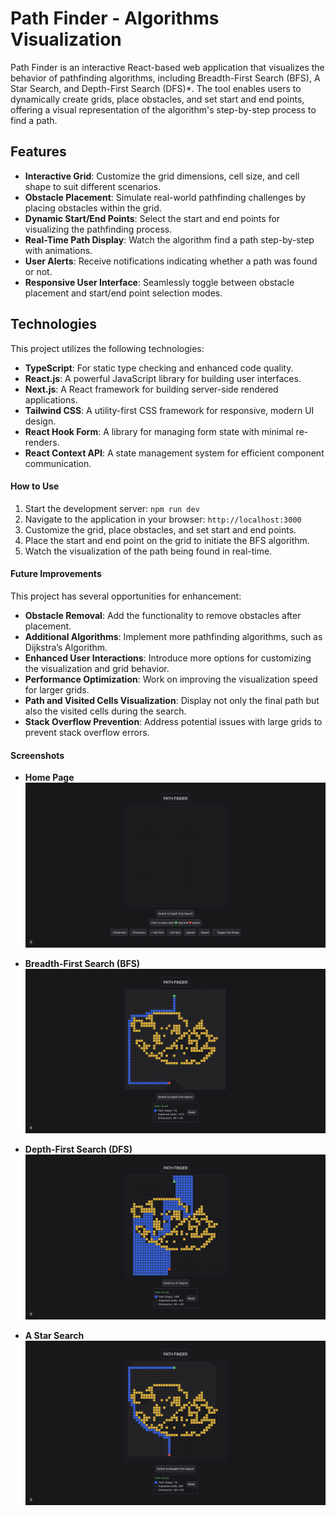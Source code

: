 # Path Finder - Algorithms Visualization

Path Finder is an interactive React-based web application that visualizes the behavior of pathfinding algorithms, including Breadth-First Search (BFS), A Star Search, and Depth-First Search (DFS)*. The tool enables users to dynamically create grids, place obstacles, and set start and end points, offering a visual representation of the algorithm's step-by-step process to find a path.

## Features

- **Interactive Grid**: Customize the grid dimensions, cell size, and cell shape to suit different scenarios.
- **Obstacle Placement**: Simulate real-world pathfinding challenges by placing obstacles within the grid.
- **Dynamic Start/End Points**: Select the start and end points for visualizing the pathfinding process.
- **Real-Time Path Display**: Watch the algorithm find a path step-by-step with animations.
- **User Alerts**: Receive notifications indicating whether a path was found or not.
- **Responsive User Interface**: Seamlessly toggle between obstacle placement and start/end point selection modes.

## Technologies

This project utilizes the following technologies:

- **TypeScript**: For static type checking and enhanced code quality.
- **React.js**: A powerful JavaScript library for building user interfaces.
- **Next.js**: A React framework for building server-side rendered applications.
- **Tailwind CSS**: A utility-first CSS framework for responsive, modern UI design.
- **React Hook Form**: A library for managing form state with minimal re-renders.
- **React Context API**: A state management system for efficient component communication.

#### How to Use

1. Start the development server: `npm run dev`
2. Navigate to the application in your browser: `http://localhost:3000`
3. Customize the grid, place obstacles, and set start and end points.
4. Place the start and end point on the grid to initiate the BFS algorithm.
5. Watch the visualization of the path being found in real-time.


#### Future Improvements

This project has several opportunities for enhancement:

- **Obstacle Removal**: Add the functionality to remove obstacles after placement.
- **Additional Algorithms**: Implement more pathfinding algorithms, such as Dijkstra’s Algorithm.
- **Enhanced User Interactions**: Introduce more options for customizing the visualization and grid behavior.
- **Performance Optimization**: Work on improving the visualization speed for larger grids.
- **Path and Visited Cells Visualization**: Display not only the final path but also the visited cells during the search.
- **Stack Overflow Prevention**: Address potential issues with large grids to prevent stack overflow errors.

#### Screenshots

- **Home Page**
![plot](./images/1.png)

- **Breadth-First Search (BFS)**
![plot](./images/2.png)

- **Depth-First Search (DFS)**
![plot](./images/3.png)

- **A Star Search**
![plot](./images/4.png)


